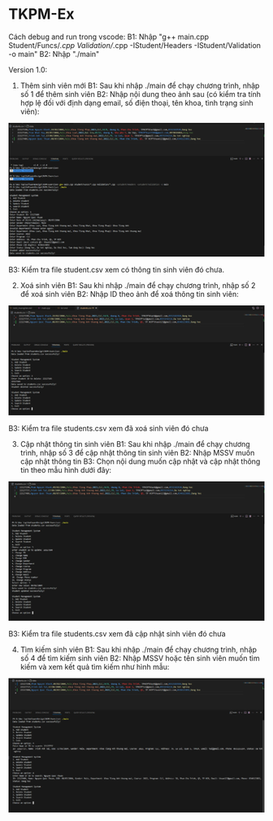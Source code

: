 # TKPM-Ex

Cách debug and run trong vscode:
B1: Nhập "g++ main.cpp Student/Funcs/_.cpp Validation/_.cpp -IStudent/Headers -IStudent/Validation -o main"
B2: Nhập "./main"

Version 1.0:

1. Thêm sinh viên mới
   B1: Sau khi nhập ./main để chạy chương trình, nhập số 1 để thêm sinh viên
   B2: Nhập nội dung theo ảnh sau (có kiểm tra tính hợp lệ đối với định dạng email, số điện thoại, tên khoa, tình trạng sinh viên):

![alt text](./screenshots/V1_1_add_student.png)

B3: Kiểm tra file student.csv xem có thông tin sinh viên đó chưa.

2. Xoá sinh viên
   B1: Sau khi nhập ./main để chạy chương trình, nhập số 2 để xoá sinh viên
   B2: Nhập ID theo ảnh để xoá thông tin sinh viên:

![alt text](./screenshots/V1_2_delete_student.png)

B3: Kiểm tra file students.csv xem đã xoá sinh viên đó chưa

3. Cập nhật thông tin sinh viên
   B1: Sau khi nhập ./main để chạy chương trình, nhập số 3 để cập nhật thông tin sinh viên
   B2: Nhập MSSV muốn cập nhật thông tin
   B3: Chọn nội dung muốn cập nhật và cập nhật thông tin theo mẫu hình dưới đây:

![alt text](./screenshots/V1_3_update_student.png)

B3: Kiểm tra file students.csv xem đã cập nhật sinh viên đó chưa

4. Tìm kiếm sinh viên
   B1: Sau khi nhập ./main để chạy chương trình, nhập số 4 để tìm kiếm sinh viên
   B2: Nhập MSSV hoặc tên sinh viên muốn tìm kiếm và xem kết quả tìm kiếm như hình mẫu:

![alt text](./screenshots/V1_4_search_student.png)

